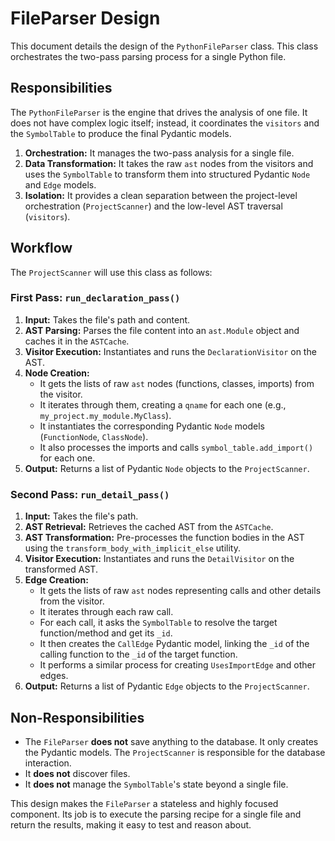 # FileParser Design

This document details the design of the `PythonFileParser` class. This class orchestrates the two-pass parsing process for a single Python file.

## Responsibilities

The `PythonFileParser` is the engine that drives the analysis of one file. It does not have complex logic itself; instead, it coordinates the `visitors` and the `SymbolTable` to produce the final Pydantic models.

1.  **Orchestration:** It manages the two-pass analysis for a single file.
2.  **Data Transformation:** It takes the raw `ast` nodes from the visitors and uses the `SymbolTable` to transform them into structured Pydantic `Node` and `Edge` models.
3.  **Isolation:** It provides a clean separation between the project-level orchestration (`ProjectScanner`) and the low-level AST traversal (`visitors`).

## Workflow

The `ProjectScanner` will use this class as follows:

### First Pass: `run_declaration_pass()`

1.  **Input:** Takes the file's path and content.
2.  **AST Parsing:** Parses the file content into an `ast.Module` object and caches it in the `ASTCache`.
3.  **Visitor Execution:** Instantiates and runs the `DeclarationVisitor` on the AST.
4.  **Node Creation:**
    *   It gets the lists of raw `ast` nodes (functions, classes, imports) from the visitor.
    *   It iterates through them, creating a `qname` for each one (e.g., `my_project.my_module.MyClass`).
    *   It instantiates the corresponding Pydantic `Node` models (`FunctionNode`, `ClassNode`).
    *   It also processes the imports and calls `symbol_table.add_import()` for each one.
5.  **Output:** Returns a list of Pydantic `Node` objects to the `ProjectScanner`.

### Second Pass: `run_detail_pass()`

1.  **Input:** Takes the file's path.
2.  **AST Retrieval:** Retrieves the cached AST from the `ASTCache`.
3.  **AST Transformation:** Pre-processes the function bodies in the AST using the `transform_body_with_implicit_else` utility.
4.  **Visitor Execution:** Instantiates and runs the `DetailVisitor` on the transformed AST.
5.  **Edge Creation:**
    *   It gets the lists of raw `ast` nodes representing calls and other details from the visitor.
    *   It iterates through each raw call.
    *   For each call, it asks the `SymbolTable` to resolve the target function/method and get its `_id`.
    *   It then creates the `CallEdge` Pydantic model, linking the `_id` of the calling function to the `_id` of the target function.
    *   It performs a similar process for creating `UsesImportEdge` and other edges.
6.  **Output:** Returns a list of Pydantic `Edge` objects to the `ProjectScanner`.

## Non-Responsibilities

-   The `FileParser` **does not** save anything to the database. It only creates the Pydantic models. The `ProjectScanner` is responsible for the database interaction.
-   It **does not** discover files.
-   It **does not** manage the `SymbolTable`'s state beyond a single file.

This design makes the `FileParser` a stateless and highly focused component. Its job is to execute the parsing recipe for a single file and return the results, making it easy to test and reason about.
